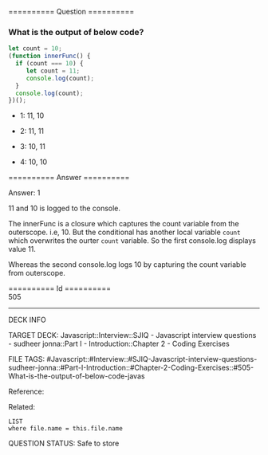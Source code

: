 ========== Question ==========  

### What is the output of below code?

```javascript
let count = 10;
(function innerFunc() {
  if (count === 10) {
     let count = 11;
     console.log(count);
  }
  console.log(count);
})();
```

- 1: 11, 10

- 2: 11, 11

- 3: 10, 11

- 4: 10, 10  

========== Answer ==========  

Answer: 1

11 and 10 is logged to the console.

The innerFunc is a closure which captures the count variable from the
outerscope. i.e, 10. But the conditional has another local variable `count`
which overwrites the ourter `count` variable. So the first console.log displays
value 11.

Whereas the second console.log logs 10 by capturing the count variable from
outerscope.

========== Id ==========  
505

---

DECK INFO

TARGET DECK: Javascript::Interview::SJIQ - Javascript interview questions - sudheer jonna::Part I - Introduction::Chapter 2 - Coding Exercises

FILE TAGS: #Javascript::#Interview::#SJIQ-Javascript-interview-questions-sudheer-jonna::#Part-I-Introduction::#Chapter-2-Coding-Exercises::#505-What-is-the-output-of-below-code-javas

Reference:

Related:

```dataview
LIST
where file.name = this.file.name
```

QUESTION STATUS: Safe to store
